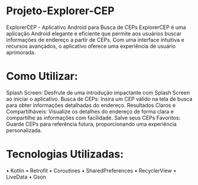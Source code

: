 # Projeto-Explorer-CEP
ExplorerCEP - Aplicativo Android para Busca de CEPs
ExplorerCEP é uma aplicação Android elegante e eficiente que permite aos usuários buscar informações de endereço a partir de CEPs.
Com uma interface intuitiva e recursos avançados, o aplicativo oferece uma experiência de usuário aprimorada.

# Como Utilizar:
Splash Screen: Desfrute de uma introdução impactante com Splash Screen ao iniciar o aplicativo.
Busca de CEPs: Insira um CEP válido na tela de busca para obter informações detalhadas do endereço.
Resultados Claros e Compartilháveis: Visualize os detalhes do endereço de forma clara e compartilhe as informações com facilidade.
Salve seus CEPs Favoritos: Guarde CEPs para referência futura, proporcionando uma experiência personalizada.

# Tecnologias Utilizadas:
•	Kotlin
•	Retrofit
•	Coroutines
•	SharedPreferences
•	RecyclerView
•	LiveData
•	Gson


